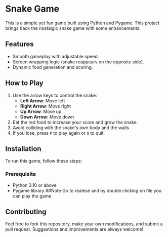 # Snake Game

This is  a simple yet fun game built using Python and Pygame. This project brings back the nostalgic snake game with some enhancements.

## Features
- Smooth gameplay with adjustable speed.
- Screen wrapping logic (snake reappears on the opposite side).
- Dynamic food generation and scoring.

## How to Play
1. Use the arrow keys to control the snake:
   - **Left Arrow**: Move left
   - **Right Arrow**: Move right
   - **Up Arrow**: Move up
   - **Down Arrow**: Move down
2. Eat the red food to increase your score and grow the snake.
3. Avoid colliding with the snake's own body and the walls
4. If you lose, press `P` to play again or `Q` to quit.

## Installation
To run this game, follow these steps:

### Prerequisite

- Python 3.10 or above
- Pygame library
##Note 
Go to realese and by double clicking on file you can play the game


## Contributing
Feel free to fork this repository, make your own modifications, and submit a pull request. Suggestions and improvements are always welcome!

